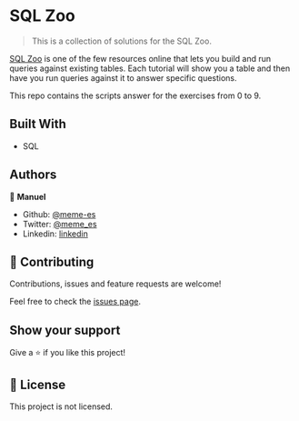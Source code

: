 # SQL Zoo

> This is a collection of solutions for the SQL Zoo.

[SQL Zoo](https://sqlzoo.net/) is one of the few resources online that lets you build and run queries against existing tables. Each tutorial will show you a table and then have you run queries against it to answer specific questions. 

This repo contains the scripts answer for the exercises from 0 to 9.

## Built With

- SQL

## Authors

👤 **Manuel**

- Github: [@meme-es](https://github.com/meme-es)
- Twitter: [@meme_es](https://twitter.com/meme_es)
- Linkedin: [linkedin](https://www.linkedin.com/in/manuel-elias-b289a638/)

## 🤝 Contributing

Contributions, issues and feature requests are welcome!

Feel free to check the [issues page](https://github.com/meme-es/sql-zoo/issues).

## Show your support

Give a ⭐️ if you like this project!

## 📝 License

This project is not licensed.